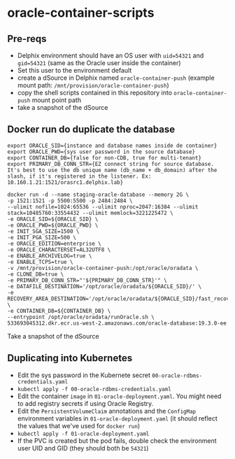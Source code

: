 # oracle-container-scripts

## Pre-reqs
- Delphix environment should have an OS user with `uid=54321` and `gid=54321` (same as the Oracle user inside the container)
- Set this user to the environment default
- create a dSource in Delphix named `oracle-container-push` (example mount path: `/mnt/provision/oracle-container-push`)
- copy the shell scripts contained in this repository into `oracle-container-push` mount point path 
- take a snapshot of the dSource

## Docker run do duplicate the database
 
```
export ORACLE_SID={instance and database names inside de container}
export ORACLE_PWD={sys user password in the source database}
export CONTAINER_DB={false for non-CDB, true for multi-tenant}
export PRIMARY_DB_CONN_STR={EZ connect string for source database. It's best to use the db unique name (db_name + db_domain) after the slash, if it's registered in the listener. Ex: 10.160.1.21:1521/orasrc1.delphix.lab}

docker run -d --name staging-oracle-database --memory 2G \
-p 1521:1521 -p 5500:5500 -p 2484:2484 \
--ulimit nofile=1024:65536 --ulimit nproc=2047:16384 --ulimit stack=10485760:33554432 --ulimit memlock=3221225472 \
-e ORACLE_SID=${ORACLE_SID} \
-e ORACLE_PWD=${ORACLE_PWD} \
-e INIT_SGA_SIZE=1500 \
-e INIT_PGA_SIZE=500 \
-e ORACLE_EDITION=enterprise \
-e ORACLE_CHARACTERSET=AL32UTF8 \
-e ENABLE_ARCHIVELOG=true \
-e ENABLE_TCPS=true \
-v /mnt/provision/oracle-container-push:/opt/oracle/oradata \
-e CLONE_DB=true \
-e PRIMARY_DB_CONN_STR="'${PRIMARY_DB_CONN_STR}'" \
-e DATAFILE_DESTINATION='/opt/oracle/oradata/${ORACLE_SID}/' \
-e RECOVERY_AREA_DESTINATION='/opt/oracle/oradata/${ORACLE_SID}/fast_recovery_area/onlinelog/' \
-e CONTAINER_DB=${CONTAINER_DB} \
--entrypoint /opt/oracle/oradata/runOracle.sh \
533693045312.dkr.ecr.us-west-2.amazonaws.com/oracle-database:19.3.0-ee
```

Take a snapshot of the dSource

## Duplicating into Kubernetes

- Edit the sys password in the Kubernete secret `00-oracle-rdbms-credentials.yaml`
- `kubectl apply -f 00-oracle-rdbms-credentials.yaml`
- Edit the container `image` in `01-oracle-deployment.yaml`. You might need to add registry secrets if using Oracle Registry.
- Edit the `PersistentVolumeClaim` annotations and the `ConfigMap` environment variables in `01-oracle-deployment.yaml` (it should reflect the values that we've used for `docker run`)
- `kubectl apply -f 01-oracle-deployment.yaml`
- If the PVC is created but the pod fails, double check the environment user UID and GID (they should both be `54321`)
